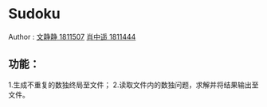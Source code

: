 # Sudoku

Author : [文静静 1811507](https://github.com/king-wk) 
         [肖中遥 1811444](https://github.com/Pixie-King)
## 功能：
1.生成不重复的数独终局至文件；
2.读取文件内的数独问题，求解并将结果输出至文件。
